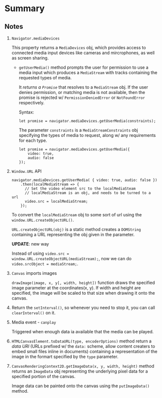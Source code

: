 # Summary

## Notes

1. `Navigator.mediaDevices`

    This property returns a `MediaDevices` obj, which provides access to connected media input devices like cameras and mircrophones, as well as screen sharing.
    
    * `getUserMedia()` method prompts the user for permission to use a media input which produces a `MediaStream` with tracks containing the requested types of media.

        It *returns a `Promise`* that resolves to a `MediaStream` obj. If the user denies permission, or matching media is not available, then the promise is rejected w/ `PermissionDeniedError` or `NotFoundError` respectively.
        
        Syntax:
        
        ```
        let promise = navigator.mediaDevices.getUserMedia(constraints);
        ```
        
        The parameter `constraints` is a `MediaStreamConstraints` obj specifying the types of media to request, along w/ any requirements for each type.
        
        ```
        let promise = navigator.mediaDevices.getUserMedia({
            video: true,
            audio: false
        });
        ```
        
2. `Window.URL` API

    ```
    navigator.mediaDevices.getUserMedia( { video: true, audio: false })
        .then(localMediaStream => {
          // Set the video element src to the localMediaSteam
          // localMediaStream is an obj, and needs to be turned to a url
          video.src = localMediaStream;
        });
    ```
    
    To convert the `localMediaStream` obj to some sort of url using the `window.URL.createObjectURL()`.
    
    `URL.createObjectURL(obj)` is a static method creates a `DOMString` containing a URL representing the obj given in the parameter.
    
    **UPDATE**: new way
    
    Instead of using `video.src = window.URL.createObjectURL(mediaStream);`, now we can do `video.srcObject = mediaStream;`.
    
3. `Canvas` imports images

    `drawImage(image, x, y[, width, height])` function draws the specified image parameter at the coordinates(x, y). If width and height are specified, the image will be scaled to that size when drawing it onto the canvas.
    
4. Return the `setInterval()`, so whenever you need to stop it, you can call `clearInterval()` on it.

5. Media event - `canplay`

    Triggered when enough data ia available that the media can be played.
    
6. `HTMLCanvasElement.toDataURL(type, encoderOptions)` method return a *data URI* (URLs prefixed w/ the `data:` scheme, allow content creaters to embed small files inline in documents) containing a representation of the image in the formart specified by the `type` parameter.

7. `CanvasRenderingContext2D.getImageData(x, y, width, height)` method returns an `ImageData` obj representing the underlying pixel data for a specified portion of the canvas.

    Image data can be painted onto the canvas using the `putImageData()` method.